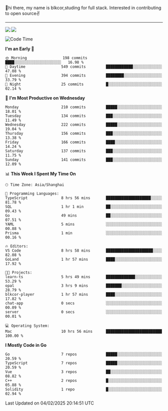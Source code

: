 👋hi there, my name is blkcor,studing for full stack.
Interested in contributing to open source✌️

<hr/>

![](https://github-readme-stats.vercel.app/api?username=blkcor)
<a href="https://github.com/blkcor/github-readme-stats">
    <img align="left" src="https://github-readme-stats.vercel.app/api/top-langs/?username=blkcor&hide=jupyter%20notebook,shaderlab,tex,c%23&langs_count=9" />
</a>


<!--START_SECTION:waka-->
![Code Time](http://img.shields.io/badge/Code%20Time-1%2C796%20hrs%208%20mins-blue)

**I'm an Early 🐤** 

```text
🌞 Morning                198 commits         ████░░░░░░░░░░░░░░░░░░░░░   16.98 % 
🌆 Daytime                549 commits         ████████████░░░░░░░░░░░░░   47.08 % 
🌃 Evening                394 commits         ████████░░░░░░░░░░░░░░░░░   33.79 % 
🌙 Night                  25 commits          █░░░░░░░░░░░░░░░░░░░░░░░░   02.14 % 
```
📅 **I'm Most Productive on Wednesday** 

```text
Monday                   210 commits         █████░░░░░░░░░░░░░░░░░░░░   18.01 % 
Tuesday                  134 commits         ███░░░░░░░░░░░░░░░░░░░░░░   11.49 % 
Wednesday                222 commits         █████░░░░░░░░░░░░░░░░░░░░   19.04 % 
Thursday                 156 commits         ███░░░░░░░░░░░░░░░░░░░░░░   13.38 % 
Friday                   166 commits         ████░░░░░░░░░░░░░░░░░░░░░   14.24 % 
Saturday                 137 commits         ███░░░░░░░░░░░░░░░░░░░░░░   11.75 % 
Sunday                   141 commits         ███░░░░░░░░░░░░░░░░░░░░░░   12.09 % 
```


📊 **This Week I Spent My Time On** 

```text
🕑︎ Time Zone: Asia/Shanghai

💬 Programming Languages: 
TypeScript               8 hrs 56 mins       ████████████████████░░░░░   81.78 % 
SQL                      1 hr 1 min          ██░░░░░░░░░░░░░░░░░░░░░░░   09.43 % 
Go                       49 mins             ██░░░░░░░░░░░░░░░░░░░░░░░   07.51 % 
YAML                     5 mins              ░░░░░░░░░░░░░░░░░░░░░░░░░   00.88 % 
Prisma                   1 min               ░░░░░░░░░░░░░░░░░░░░░░░░░   00.16 % 

🔥 Editors: 
VS Code                  8 hrs 58 mins       █████████████████████░░░░   82.08 % 
GoLand                   1 hr 57 mins        ████░░░░░░░░░░░░░░░░░░░░░   17.92 % 

🐱‍💻 Projects: 
learn-ts                 5 hrs 49 mins       █████████████░░░░░░░░░░░░   53.29 % 
opal                     3 hrs 9 mins        ███████░░░░░░░░░░░░░░░░░░   28.79 % 
blkcor-player            1 hr 57 mins        ████░░░░░░░░░░░░░░░░░░░░░   17.82 % 
chat-app                 0 secs              ░░░░░░░░░░░░░░░░░░░░░░░░░   00.09 % 
server                   0 secs              ░░░░░░░░░░░░░░░░░░░░░░░░░   00.01 % 

💻 Operating System: 
Mac                      10 hrs 56 mins      █████████████████████████   100.00 % 
```

**I Mostly Code in Go** 

```text
Go                       7 repos             █████░░░░░░░░░░░░░░░░░░░░   20.59 % 
TypeScript               7 repos             █████░░░░░░░░░░░░░░░░░░░░   20.59 % 
Vue                      3 repos             ██░░░░░░░░░░░░░░░░░░░░░░░   08.82 % 
C++                      2 repos             █░░░░░░░░░░░░░░░░░░░░░░░░   05.88 % 
Solidity                 1 repo              █░░░░░░░░░░░░░░░░░░░░░░░░   02.94 % 
```




 Last Updated on 04/02/2025 20:14:51 UTC
<!--END_SECTION:waka-->


